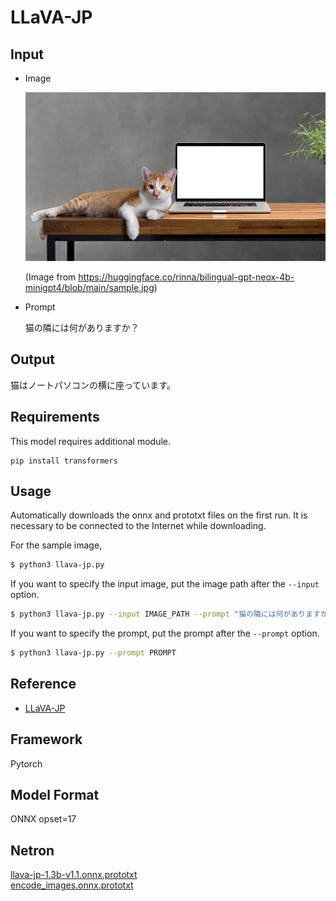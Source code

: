 # LLaVA-JP

## Input

- Image

  ![Input](sample.jpg)

  (Image from https://huggingface.co/rinna/bilingual-gpt-neox-4b-minigpt4/blob/main/sample.jpg)

- Prompt

  猫の隣には何がありますか？

## Output

猫はノートパソコンの横に座っています。

## Requirements

This model requires additional module.

```
pip install transformers
```

## Usage
Automatically downloads the onnx and prototxt files on the first run.
It is necessary to be connected to the Internet while downloading.

For the sample image,
```bash
$ python3 llava-jp.py
```

If you want to specify the input image, put the image path after the `--input` option.  
```bash
$ python3 llava-jp.py --input IMAGE_PATH --prompt "猫の隣には何がありますか？"
```

If you want to specify the prompt, put the prompt after the `--prompt` option.  
```bash
$ python3 llava-jp.py --prompt PROMPT
```

## Reference

- [LLaVA-JP](https://github.com/tosiyuki/LLaVA-JP/tree/main)

## Framework

Pytorch

## Model Format

ONNX opset=17

## Netron

[llava-jp-1.3b-v1.1.onnx.prototxt](https://netron.app/?url=https://storage.googleapis.com/ailia-models/llava-jp/llava-jp-1.3b-v1.1.onnx.prototxt)  
[encode_images.onnx.prototxt](https://netron.app/?url=https://storage.googleapis.com/ailia-models/llava-jp/encode_images.onnx.prototxt)  
